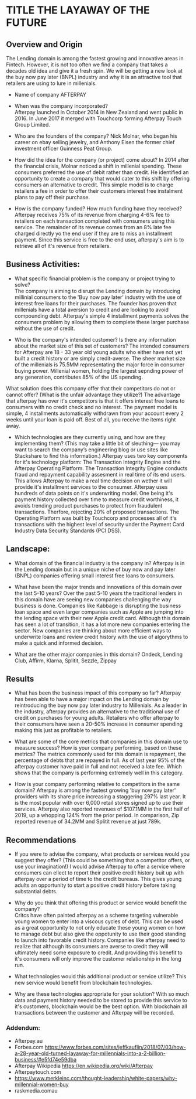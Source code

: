 # TITLE THE LAYAWAY OF THE FUTURE

## Overview and Origin
The Lending domain is among the fastest growing and innovative areas in Fintech.  However, it is not too often we find a company that takes a decades old idea and give it a fresh spin.  We will be getting a new look at the buy now pay later (BNPL) industry and why it is an attractive tool that retailers are using to lure in millenials.

* Name of company  AFTERPAY

* When was the company incorporated?  
Afterpay launched in October 2014 in New Zealand and went public in 2016. In June 2017 it merged with Touchcorp forming Afterpay Touch Group Limited.

* Who are the founders of the company? 
Nick Molnar, who began his career on ebay selling jewelry, and Anthony Eisen the former chief investment officer Guinness Peat Group.

* How did the idea for the company (or project) come about? 
In 2014 after the financial crisis, Molnar noticed a shift in millenial spending. These consumers preferred the use of debit rather than credit. He identified an opportunity to create a company that would cater to this shift by offering consumers an alternative to credit.  This simple model is to charge retailers a fee in order to offer their customers  interest free instalment plans to pay off their purchase. 

* How is the company funded? How much funding have they received?  
Afterpay receives 75% of its revenue from charging 4-6% fee to retailers on each transaction completed with consumers using this service.  The remainder of its revenue comes from an 8% late fee charged directly yo the end user if they are to miss an installment payment. Since this service is free to the end user, afterpay's aim is to retrieve all of it's revenue from retailers.


## Business Activities:

* What specific financial problem is the company or project trying to solve?  
The company is aiming to disrupt the Lending domain by introducing millinial consumers to the 'Buy now pay later' industry with the use of interest free loans for their purchases. The founder has proven that millenials have a total aversion to credit and are looking to avoid compounding debt. Afterpay's simple 4 installment payments solves the consumers problem by allowing them to complete these larger purchase without the use of credit.
 
* Who is the company's intended customer?  Is there any information about the market size of this set of customers?
The intended consumers for Afterpay are 18 - 33 year old young adults who either have not yet built a credit history or are simply credit-averse. The sheer market size of the millenials is 75.5MM representating the major force in consumer buying power.  Millenial women, holding the largest sepnding power of any generation, contributes 85% of the US spending.

What solution does this company offer that their competitors do not or cannot offer? (What is the unfair advantage they utilize?)
The advantage that afterpay has over it's competitors is that it offers interest free loans to consumers with no credit check and no interest.  The payment model is simple, 4 installments automatically withdrawn from your account every 2 weeks until your loan is paid off.  Best of all, you receive the items right away.

* Which technologies are they currently using, and how are they implementing them? (This may take a little bit of sleuthing–– you may want to search the company’s engineering blog or use sites like Stackshare to find this information.)
Afterpay uses two key components for it's technology platform: The Transaction Integrity Engine and the Afterpay Operating Platform.
The Transaction Integrity Engine conducts fraud and repayment capability assesment in real time of its end users. This allows Afterpay to make a real time decision on wether it will provide it's installment services to the consumer. Afterpay uses hundreds of data points on it's underwriting model.  One being it's payment history collected over time to measure credit worthiness, it avoids trending product purchases to protect from fraudulent transactions. Therfore, rejecting 20% of proposed transactions.
The Operating Platform was built by Touchcorp and processes all of it's transactions with the highest level of security under the Payment Card Industry Data Security Standards (PCI DSS).

## Landscape:

* What domain of the financial industry is the company in? 
Afterpay is in the Lending domain but in a unique niche of buy now and pay later (BNPL) companies offering small interest free loans to consumers.

* What have been the major trends and innovations of this domain over the last 5-10 years? 
Over the past 5-10 years the traditional lenders in this domain have are seeing new companies challenging the way business is done.  Companies like Kabbage is disrupting the business loan space and even larger companies such as Apple are jumping into the lending space with their new Apple credit card. Although this domain has seen a lot of transition, it has a lot more new companies entering the sector. New companies are thinking about more efficient ways to underwrite loans and review credit history with the use of algorythms to make a quick and informed decision.  

* What are the other major companies in this domain? Ondeck, Lending Club, Affirm, Klarna, Splitit, Sezzle, Zippay


## Results

* What has been the business impact of this company so far?
Afterpay has been able to have a major impact on the Lending domain by reintroducing the buy now pay later industry to Millenials. As a leader in the industry, afterpay provides an alternative to the traditional use of credit on purchases for young adults.  Retailers who offer afterpay to their consumers have seen a 20-50% increase in consumer spending making this just as profitable to retailers.

* What are some of the core metrics that companies in this domain use to measure success? How is your company performing, 
based on these metrics?
The metrics commonly used for this domain is repayment, the percentage of debts that are repayed in full.  As of last year 95% of the afterpay customer have paid in full and not received a late fee.  Which shows that the company is performing extremely well in this category. 

* How is your company performing relative to competitors in the same domain?
Afterpay is among the fastest growing 'buy now pay later' providers with its share price increasing a staggering 297% last year.  It is the most popular with over 6,000 retail stores signed up to use their services.  Afterpay also reported revenues of $107.1MM in the first half of 2019, up a whopping 124% from the prior period. In comparison, Zip reported revenue of 34.2MM and Splitit revenue at just 789k.



## Recommendations

* If you were to advise the company, what products or services would you suggest they offer? (This could be something that a competitor offers, or use your imagination!) 
I would advise Afterpay to offer a service where consumers can ellect to report their positive credit history buit up with afterpay over a period of time to the credit bureaus.  This gives young adults an opportunity to start a positive credit history before taking substantial debts.

* Why do you think that offering this product or service would benefit the company?  
Critcs have often painted afterpay as a scheme targeting vulnerable young women to enter into a viscous cycles of debt.  This can be used as a great opportunity to not only educate these young women on how to manage debt but also give the oppotunity to use their good standing to launch into favorable credit history. Companies like afterpay need to realize that although its consumers are averse to credit they will ultimately need some exposure to credit.  And providing this benefit to it's consumers will only improve the customer relationship in the long run.

* What technologies would this additional product or service utilize? 
This new service would benefit from blockchain technologies.  

* Why are these technologies appropriate for your solution?
With so much data and payment history needed to be stored to provide this service to it's customers, blockchain would be the best option.  With blockchain all transactions between the customer and Afterpay will be recorded.

### Addendum:

* Afterpay.au
* Forbes.com 
https://www.forbes.com/sites/jeffkauflin/2018/07/03/how-a-28-year-old-turned-layaway-for-millennials-into-a-2-billion-business/#e5fd74e59dba
* Afterpay Wikipedia
https://en.wikipedia.org/wiki/Afterpay
* Afterpaytouch.com
* https://www.merkleinc.com/thought-leadership/white-papers/why-millennial-women-buy
* raskmedia.comau

